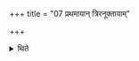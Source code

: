 +++
title = "07 प्रथमायान् त्रिरनूक्तायाम्"

+++

<details><summary>थिते</summary>

प्रथमायां त्रिरनूक्तायाम् ७
</details>
